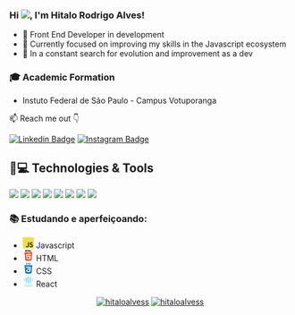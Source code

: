 <h3>Hi <img src="https://raw.githubusercontent.com/kaueMarques/kaueMarques/master/hi.gif" width="30px">, I'm Hitalo Rodrigo Alves!</h3>
 
- 🚀 Front End Developer in development
- 🌱 Currently focused on improving my skills in the Javascript ecosystem
- 🔭 In a constant search for evolution and improvement as a dev

### :mortar_board: Academic Formation
- Instuto Federal de São Paulo - Campus Votuporanga

📫 Reach me out 👇

[![Linkedin Badge](https://img.shields.io/badge/-LinkedIn-blue?style=flat-square&logo=Linkedin&logoColor=white&link=https://www.linkedin.com/in/ricardoalvespaula/)](https://www.linkedin.com/in/ricardoalvespaula/)
[![Instagram Badge](https://img.shields.io/badge/-Instagram-%23E4405F?style=flat-square&logo=instagram&logoColor=white&link=https://www.instagram.com/ricardoalvespaula/)](https://www.instagram.com/ricardoalvespaula/)

## 🚀💻 Technologies & Tools
 
<p >

<img src="https://img.shields.io/badge/Windows-fff?logo=windows&logoColor=blue" />
  <img src="https://img.shields.io/badge/TypeScript-fff?logo=typescript&logoColor=blue" />
  <img src="https://img.shields.io/badge/JavaScript-fff?logo=javascript&logoColor=yellow" />
  <img src="https://img.shields.io/badge/HTML5-fff?logo=html5&logoColor=red" />
  <img src="https://img.shields.io/badge/CSS3-fff?logo=css3&logoColor=blue" />
  <img src="https://img.shields.io/badge/React-fff?logo=react&logoColor=61DAFB" />
  <img src="https://img.shields.io/badge/PostgreSQL-fff?logo=postgresql&logoColor=blue" />
  <img src="https://img.shields.io/badge/More...-fff" />

</p>



### :books: Estudando e aperfeiçoando:
- <img src="https://raw.githubusercontent.com/devicons/devicon/master/icons/javascript/javascript-original.svg" alt="javascript" width="20" height="20"/> Javascript
- <img src="https://raw.githubusercontent.com/devicons/devicon/master/icons/html5/html5-original-wordmark.svg" alt="html5"  width="20" height="20"/> HTML
- <img src="https://raw.githubusercontent.com/devicons/devicon/master/icons/css3/css3-plain-wordmark.svg" alt="css3"  width="20" height="20"/> CSS
- <img src="https://raw.githubusercontent.com/devicons/devicon/master/icons/react/react-original-wordmark.svg" alt="react" width="20" height="20"/> React

<p align="center">
<a href="https://www.linkedin.com/in/hitalo-alves/" target="blank"><img align="center" src="https://cdn.jsdelivr.net/npm/simple-icons@3.0.1/icons/linkedin.svg" alt="hitaloalvess" height="20" width="20" /></a>
<a href="https://www.instagram.com/hitaloalvees/" target="blank"><img align="center" src="https://cdn.jsdelivr.net/npm/simple-icons@3.0.1/icons/instagram.svg" alt="hitaloalvess" height="20" width="20" /></a>
</p>
